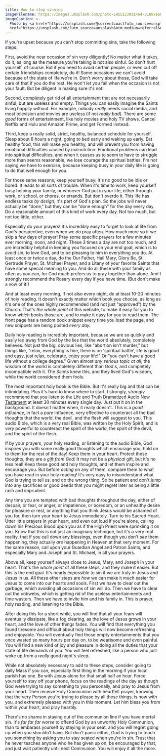 ```yaml
---
title: How to stop sinning
imageFilename: https://images.unsplash.com/photo-1455133031464-31897e50faaa?ixlib=rb-1.2.1&ixid=MnwxMjA3fDB8MHxwaG90by1wYWdlfHx8fGVufDB8fHx8&auto=format&fit=crop&w=1469&q=80
imageCaption: >-
  Photo by <a href="https://unsplash.com/@currentcoast?utm_source=unsplash&utm_medium=referral&utm_content=creditCopyText">Joshua Davis</a> on <a
  href="https://unsplash.com/?utm_source=unsplash&utm_medium=referral&utm_content=creditCopyText">Unsplash</a>
---
```


If you're upset because you can't stop committing sins, take the following steps:

First, avoid the near occasion of sin very diligently! No matter what it takes, do it, as long as the measure you're taking is not also sinful. So don't hurt yourself, of course. But if you need to avoid certain people, or even cut off certain friendships completely, do it! Some occasions we can't avoid because of the state of life we're in. Don't worry about those, God will take care of that if you do the rest. He won't let you fail when the occasion is not your fault. But be diligent in making sure it's not!

Second, completely get rid of all entertainment that are not necessarily sinful, but are useless and empty. Things you can easily imagine the Saints living happily without. For example, nobody *really* needs social media, and most television and movies are useless (if not *really bad*). There are some *good* forms of entertainment, like holy movies and holy TV shows. Cancel Netflix and Hulu and Amazon Prime, and get Formed instead.

Third, keep a really solid, strict, healthy, balanced schedule for yourself. Sleep about 8 hours a night, going to bed early and waking up early. Eat healthy food, this will make you healthy, and will prevent you from having emotional difficulties caused by malnutrition. Emotional problems can lead into spiritual difficulties, and when it causes us to seem to have to struggle more than seems reasonable, we lose courage the spiritual battles. I'm not saying we have to exercise, because keeping busy in your daily life is going to do that well enough for you.

For those same reasons, keep yourself busy. It's no good to be idle or bored. It leads to all sorts of trouble. When it's time to work, keep yourself busy helping your family, or whoever God put in your life, either through work, or school, or chores, or errands. But don't overdo it. This life has endless tasks *by design,* it's part of God's plan. So the jobs will never actually be "done," but they can be "done enough" for the day every day. Do a reasonable amount of this kind of work every day. Not too much, but not too little, either.

Especially do your prayers! It's incredibly easy to forget to look at life from God's perspective, even when we *do* pray often. How much more so if we skip a few days of prayer! Pray some specific prayers for a few minutes ever morning, noon, and night. These 3 times a day are not too much, and are incredibly helpful in keeping you focused on your end goal, which is to avoid sin, to love God, and to be pleasing to him in everything you do. At least once or twice a day, do the Our Father, Hail Mary, Glory Be, St. Gertrude Prayer, St. Michael Prayer, and a Litany of your favorite Saints that have some special meaning to you. And do all these with your family as often as you can, for God much prefers us to pray together than alone. And I strongly recommend the Rosary every day if you have time. (But don't make a vow of it!)

And at least every morning, if not also every night, do at least 10-20 minutes of holy reading. It doesn't exactly matter which book you choose, as long as it's one of the ones highly recommended (and not just "approved") by the Church. That's *the whole point* of this website, to make it easy for you to know *which* books those are, and to make it easy for you to read them. The front page has a random book snippet every time you load the page, and new snippets are being posted *every day.*

Daily holy reading is incredibly important, because we are so quickly and easily led away from God by the lies that the world absolutely, completely believes. Not just the big, obvious lies, like "abortion isn't murder," but things like, "relax, everything is fine, there is no 'spiritual battle', life is good and easy, just relax, celebrate, enjoy your life!" Or "you can't have a good life without a college degree." Given almost *any serious topic at all*, the wisdom of the world is completely different than God's, and completely incompatible with it. The Saints knew this, and they lived God's wisdom, while the world considered them fools.

The most important holy book is the Bible. But it's really big and that can be intimidating. Plus it's hard to know where to start. I strongly, *strongly* recommend that you listen to the [Life and Truth Dramatized Audio New Testament](/audio-bible.html) at least 30 minutes every single day. Just put it on in the background. It doesn't matter when, it really doesn't. This is a *good influence,* in fact a *pure* influence, very effective to counteract all the bad thoughts that the world, the devil, and the flesh will suggest to you. This audio Bible, which is a very real Bible, was written by the Holy Spirit, and is *very* powerful to counteract the spirit of the world, the spirit of the devil, and the spirit of the flesh.

If by your prayers, your holy reading, or listening to the audio Bible, God inspires you with some really good thoughts which encourage you, hold on to them for the rest of the day! Keep them in your heart. Protect these thoughts, they are a *gift from God!* It may not be a *physical* gift, but it's no less real! Keep these good and holy thoughts, and let them inspire and encourage you. But before *acting* on any of them, compare them to what you have read in your holy reading! It's very easy to misunderstand what God is trying to tell us, and do the wrong thing. So be patient and don't jump into any sacrifices or good deeds that you might regret later as being a little rash and imprudent.

Any time you are tempted with bad thoughts throughout the day, either of despair, or fear, or anger, or impatience, or boredom, or an unhealthy desire for pleasure or rest, or anything that you think Jesus would be ashamed of you for, then turn your heart to Jesus immediately. Turn to his Sacred Heart. Utter little prayers in your heart, and even out loud if you're alone, calling down his Precious Blood upon you as if the High Priest were sprinkling it on you. Know that this is not just an imaginary technique, but it's a very real reality, that if you call down any blessings, even though you don't *see* them happening, they actually *are* happening in Heaven at that very moment. For the same reason, call upon your Guardian Angel and Patron Saints, and especially Mary and Joseph and St. Michael, in all your prayers.

Above all, keep yourself always close to Jesus, Mary, and Joseph in your heart. That's the *whole point* of all these steps, and they make it easier. But this is the end goal. It's nearly *impossible* to sin if we are truly in Jesus and Jesus in us. All these other steps are *how* we can make it much easier for Jesus to come into our hearts and souls. First we have to clear out the garbage, which avoiding all occasions of sin will do. Then we have to clear out the cobwebs, which is getting rid of the useless entertainments and time wasters. Then we have to invite him and his family in. This is prayer, holy reading, and listening to the Bible.

After doing this for a short while, you will find that all your fears will eventually dissipate, like a fog clearing, as the love of Jesus grows in your heart, and the love of other things fades. You will find that everything you found tiresome and difficult about holy things will now become refreshing and enjoyable. You will eventually find those empty entertainments that you once wasted so many hours per day on, to be wearisome and even painful. You will find a new kind of joy and pleasure in doing all the duties that your state of life demands of you. You will feel refreshed, like a person who just woke up from a *really* good night's sleep.

While not absolutely necessary to add to these steps, consider going to daily Mass if you can, especially first thing in the morning if your local parish has one. Be with Jesus alone for that small half an hour. Force yourself to stay off your phone, focus on the readings of the day as though God were trying to say something to you personally, and pray to Jesus from your heart. Then receive Holy Communion with heartfelt prayer, knowing that the very Person you're trying to please by all these things, is now with you, and extremely pleased with you in this moment. Let him bless you from within your heart, and pray heartily.

There's no shame in staying out of the communion line if you have mortal sin. It's *far far far worse* to offend God by an unworthy Holy Communion, than to embarass yourself by staying in your seat, and you will regret going up when you shouldn't have. But don't panic either, God is trying to teach you something by asking you to stay seated when you're in sin. Trust that he never teaches anyone who he has given up on, be encouraged by that, and just wait patiently until next Communion. You will enjoy it all the more.

